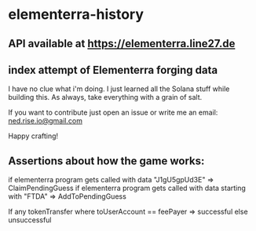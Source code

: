 # elementerra-history

## API available at https://elementerra.line27.de

## index attempt of Elementerra forging data

I have no clue what i'm doing. I just learned all the Solana stuff while building this.
As always, take everything with a grain of salt.

If you want to contribute just open an issue or write me an email: ned.rise.io@gmail.com

Happy crafting!

## Assertions about how the game works:

if elementerra program gets called with data "J1gU5gpUd3E" => ClaimPendingGuess
if elementerra program gets called with data starting with "FTDA" => AddToPendingGuess

If any tokenTransfer where
  toUserAccount == feePayer => successful
  else unsuccessful
